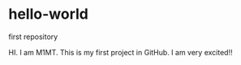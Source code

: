 # hello-world
first repository

HI. I am M1MT. This is my first project in GitHub. I am very excited!!


